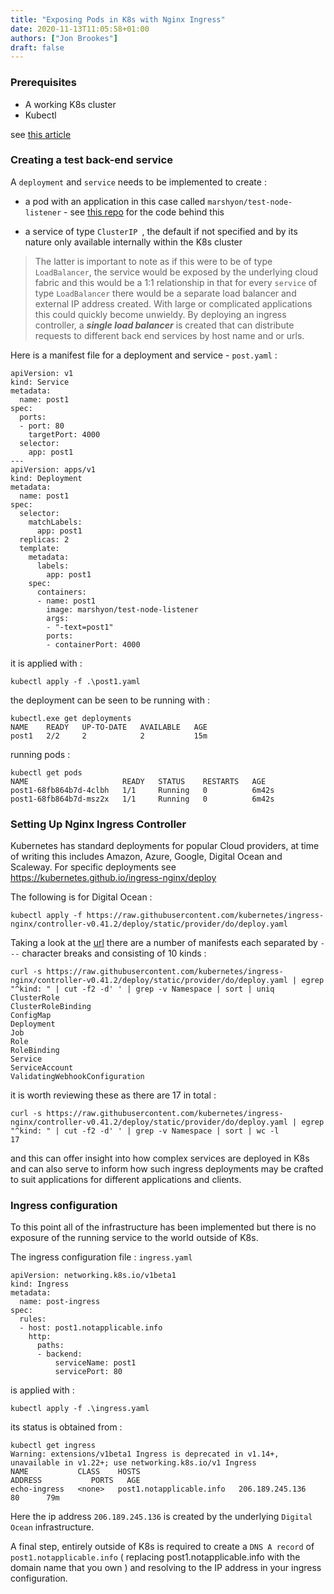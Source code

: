 ```yaml
---
title: "Exposing Pods in K8s with Nginx Ingress"
date: 2020-11-13T11:05:58+01:00
authors: ["Jon Brookes"]
draft: false
---
```


### Prerequisites

* A working K8s cluster 
* Kubectl

see [this article](/articles/devops/deploying_kubernetes_clusters_with_different_cloud_providers)

### Creating a test back-end service

A `deployment` and `service` needs to be implemented to create :

* a pod with an application in this case called `marshyon/test-node-listener` - see [this repo](https://github.com/marshyon/test-node-listener) for the code behind this

* a service of type `ClusterIP `, the default if not specified and by its nature only available internally within the K8s cluster

> The latter is important to note as if this were to be of type `LoadBalancer`, the service would be exposed by the underlying cloud fabric and this would be a 1:1 relationship in that for every `service` of type `LoadBalancer` there would be a separate load balancer and external IP address created. With large or complicated applications this could quickly become unwieldy. By deploying an ingress controller, a ___single load balancer___ is created that can distribute requests to different back end services by host name and or urls.

Here is a manifest file for a deployment and service - `post.yaml` :

```
apiVersion: v1
kind: Service
metadata:
  name: post1
spec:
  ports:
  - port: 80
    targetPort: 4000
  selector:
    app: post1
---
apiVersion: apps/v1
kind: Deployment
metadata:
  name: post1
spec:
  selector:
    matchLabels:
      app: post1
  replicas: 2
  template:
    metadata:
      labels:
        app: post1
    spec:
      containers:
      - name: post1
        image: marshyon/test-node-listener
        args:
        - "-text=post1"
        ports:
        - containerPort: 4000
```
it is applied with :

```
kubectl apply -f .\post1.yaml
```

the deployment can be seen to be running with :

```
kubectl.exe get deployments
NAME    READY   UP-TO-DATE   AVAILABLE   AGE
post1   2/2     2            2           15m
```

running pods :

```
kubectl get pods
NAME                     READY   STATUS    RESTARTS   AGE
post1-68fb864b7d-4clbh   1/1     Running   0          6m42s
post1-68fb864b7d-msz2x   1/1     Running   0          6m42s
```

### Setting Up Nginx Ingress Controller

Kubernetes has standard deployments for popular Cloud providers, at time of writing this includes Amazon, Azure, Google, Digital Ocean and Scaleway. For specific deployments see https://kubernetes.github.io/ingress-nginx/deploy

The following is for Digital Ocean :

```
kubectl apply -f https://raw.githubusercontent.com/kubernetes/ingress-nginx/controller-v0.41.2/deploy/static/provider/do/deploy.yaml
```

Taking a look at the [url](https://raw.githubusercontent.com/kubernetes/ingress-nginx/controller-v0.41.2/deploy/static/provider/do/deploy.yaml) there are a number of manifests each separated by `---` character breaks and consisting of 10 kinds :

```
curl -s https://raw.githubusercontent.com/kubernetes/ingress-nginx/controller-v0.41.2/deploy/static/provider/do/deploy.yaml | egrep "^kind: " | cut -f2 -d' ' | grep -v Namespace | sort | uniq
ClusterRole
ClusterRoleBinding
ConfigMap
Deployment
Job
Role
RoleBinding
Service
ServiceAccount
ValidatingWebhookConfiguration
```

it is worth reviewing these as there are 17 in total :

```
curl -s https://raw.githubusercontent.com/kubernetes/ingress-nginx/controller-v0.41.2/deploy/static/provider/do/deploy.yaml | egrep "^kind: " | cut -f2 -d' ' | grep -v Namespace | sort | wc -l
17
```

and this can offer insight into how complex services are deployed in K8s and can also serve to inform how such ingress deployments may be crafted to suit applications for different applications and clients.

### Ingress configuration

To this point all of the infrastructure has been implemented but there is no exposure of the running service to the world outside of K8s.


The ingress configuration file : `ingress.yaml`

```
apiVersion: networking.k8s.io/v1beta1
kind: Ingress
metadata:
  name: post-ingress
spec:
  rules:
  - host: post1.notapplicable.info
    http:
      paths:
      - backend:
          serviceName: post1
          servicePort: 80  
```

is applied with :

```
kubectl apply -f .\ingress.yaml
```

its status is obtained from :

```
kubectl get ingress
Warning: extensions/v1beta1 Ingress is deprecated in v1.14+, unavailable in v1.22+; use networking.k8s.io/v1 Ingress
NAME           CLASS    HOSTS                                                                        ADDRESS           PORTS   AGE
echo-ingress   <none>   post1.notapplicable.info   206.189.245.136   80      79m
```

Here the ip address `206.189.245.136` is created by the underlying `Digital Ocean` infrastructure.

A final step, entirely outside of K8s is required to create a `DNS A record` of `post1.notapplicable.info` ( replacing post1.notapplicable.info with the domain name that you own ) and resolving to the IP address in your ingress configuration. 

